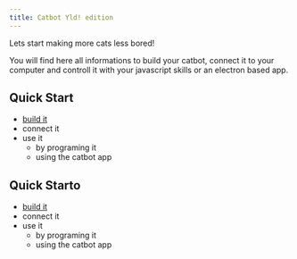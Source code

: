 ```yaml
---
title: Catbot Yld! edition
---
```


Lets start making more cats less bored!

You will find here all informations to build your catbot, connect it to your computer 
and controll it with your javascript skills or an electron based app.

## Quick Start

- [build it](/build-it)
- connect it
- use it
  - by programing it
  - using the catbot app

## Quick Starto

- [build it](/build-it)
- connect it
- use it
  - by programing it
  - using the catbot app
